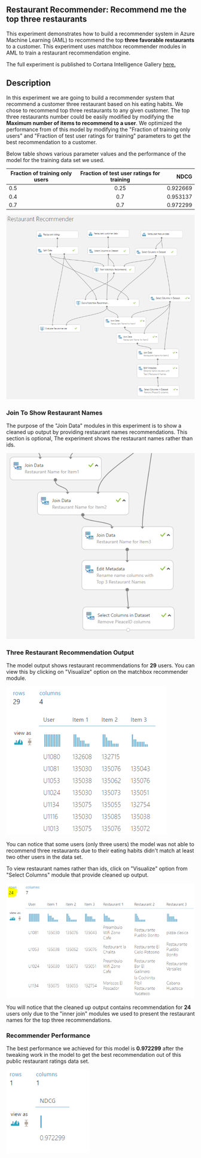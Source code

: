 
## Restaurant Recommender:  Recommend me the top three restaurants 

This experiment demonstrates how to build a recommender system in Azure Machine Learning (AML) to recommend the top **three favorable restaurants** to a customer.
This experiment uses matchbox recommender modules in AML to train a restaurant recommendation engine.

The full experiment is published to Cortana Intelligence Gallery [here.](https://gallery.cortanaintelligence.com/Experiment/The-Restaurant-Recommender-1)

## Description

In this experiment we are going to build a recommender system that recommend a customer three restaurant based on his eating habits. We chose to recommend top three restaurants to any given customer. 
The top three restaurants number could be easily modified by modifying the **Maximum number of items to recommend to a user**.
We optimized the performance from of this model by modifying the "Fraction of training only users" and "Fraction of test user ratings for training" parameters to get the best recommendation to a customer.

Below table shows various parameter values and the performance of the model for the training data set we used.

| Fraction of training only users        | Fraction of test user ratings for training   | NDCG     |
| ---------------------------------------|:--------------------------------------------:| --------:|
| 0.5                                    | 0.25                                         | 0.922669 |
| 0.4                                    | 0.7                                          | 0.953137 |
| 0.7                                    | 0.7                                          | 0.972299 |  <-- Best Performance!


![Full Restaurant Recommender Experiment](/Images/RestRecommender/OverviewExp.PNG "Restaurant Recommender")

### Join To Show Restaurant Names

The purpose of the "Join Data" modules in this experiment is to show a cleaned up output by providing restaurant names recommendations.
This section is optional, The experiment shows the restaurant names rather than ids.

![Model Joins](/Images/RestRecommender/JoinRestNames.PNG "Model Joins")


### Three Restaurant Recommendation Output

The model output shows restaurant recommendations for **29** users. You can view this by clicking on "Visualize" option on the matchbox recommender module.

![Restaurant Recommender Output](/Images/RestRecommender/RecommenderOutput.PNG "Restaurant Recommender Output")

You can notice that some users (only three users) the model was not able to recommend three restaurants due to their eating habits didn't match at least two other users in the data set.

To view restaurant names rather than ids, click on "Visualize" option from "Select Columns" module that provide cleaned up output.

![Restaurant Recommender Cleaned Up Output](/Images/RestRecommender/TopThreeRestOutput.PNG "Restaurant Recommender Cleaned Up Output")

You will notice that the cleaned up output contains recommendation for **24** users only due to the "inner join" modules we used to present the restaurant names for the top three recommendations.


### Recommender Performance

The best performance we achieved for this model is **0.972299** after the tweaking work in the model to get the best recommendation out of this public restaurant ratings data set. 

![Restaurant Recommender Performance](/Images/RestRecommender/RecPerf.PNG "Restaurant Recommender Model Performance")